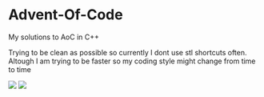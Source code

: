 # Advent-Of-Code
My solutions to AoC in C++

Trying to be clean as possible so currently I dont use stl shortcuts often.
Altough I am trying to be faster so my coding style might change from time to time

![](https://img.shields.io/badge/day%20📅-6-blue)	![](https://img.shields.io/badge/stars%20⭐-12-yellow)
